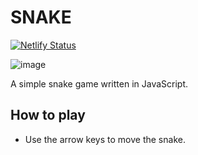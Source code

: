 # SNAKE

[![Netlify Status](https://api.netlify.com/api/v1/badges/2efc4d8e-b383-4f4b-b7b8-f6165fc4f0fc/deploy-status)](https://app.netlify.com/sites/qlebra/deploys)

![image](https://user-images.githubusercontent.com/8301647/198844304-f9fa3d41-321a-40db-9416-1c3e6acacef3.png)

A simple snake game written in JavaScript.

## How to play

* Use the arrow keys to move the snake.
